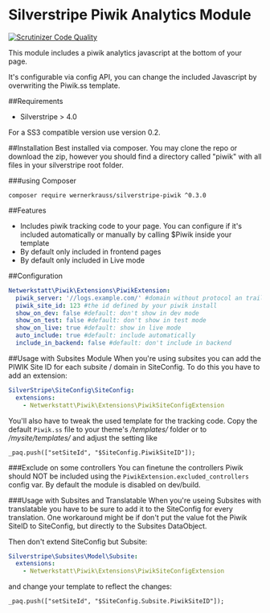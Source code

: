 # Silverstripe Piwik Analytics Module

[![Scrutinizer Code Quality](https://scrutinizer-ci.com/g/wernerkrauss/silverstripe-piwik/badges/quality-score.png?b=master)](https://scrutinizer-ci.com/g/wernerkrauss/silverstripe-piwik/?branch=master)

This module includes a piwik analytics javascript at the bottom of your page.

It's configurable via config API, you can change the included Javascript by overwriting the Piwik.ss template.


##Requirements
  * Silverstripe > 4.0
  
For a SS3 compatible version use version 0.2.

##Installation
Best installed via composer. You may clone the repo or download the zip, however you should find a directory called "piwik"
with all files in your silverstripe root folder.

###using Composer
```
composer require wernerkrauss/silverstripe-piwik ^0.3.0
```

##Features
  * Includes piwik tracking code to your page. You can configure if it's included automatically or manually by calling
  $Piwik inside your template
  * By default only included in frontend pages
  * By default only included in Live mode

##Configuration
```yml
Netwerkstatt\Piwik\Extensions\PiwikExtension:
  piwik_server: '//logs.example.com/' #domain without protocol an trailing slash
  piwik_site_id: 123 #the id defined by your piwik install
  show_on_dev: false #default: don't show in dev mode
  show_on_test: false #default: don't show in test mode
  show_on_live: true #default: show in live mode
  auto_include: true #default: include automatically
  include_in_backend: false #default: don't include in backend
```

##Usage with Subsites Module
When you're using subsites you can add the PIWIK Site ID for each subsite / domain in SiteConfig.
To do this you have to add an extension:

```yml
SilverStripe\SiteConfig\SiteConfig:
  extensions:
    - Netwerkstatt\Piwik\Extensions\PiwikSiteConfigExtension
```

You'll also have to tweak the used template for the tracking code. Copy the default `Piwik.ss` file to your theme's _/templates/_ folder
or to _/mysite/templates/_ and adjust the setting like

```
_paq.push(["setSiteId", "$SiteConfig.PiwikSiteID"]);
```
###Exclude on some controllers
You can finetune the controllers Piwik should NOT be included using the `PiwikExtension.excluded_controllers` config var.
By default the module is disabled on dev/build.


###Usage with Subsites and Translatable
When you're useing Subsites with translatable you have to be sure to add it to the SiteConfig for every translation.
One workaround might be if don't put the value fot the Piwik SiteID to SiteConfig, but directly to the Subsites DataObject.

Then don't extend SiteConfig but Subsite:

```yml
Silverstripe\Subsites\Model\Subsite:
  extensions:
    - Netwerkstatt\Piwik\Extensions\PiwikSiteConfigExtension
```

and change your template to reflect the changes:

```
_paq.push(["setSiteId", "$SiteConfig.Subsite.PiwikSiteID"]);
```
